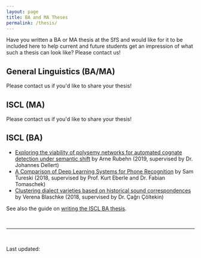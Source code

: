 ```yaml
---
layout: page
title: BA and MA Theses
permalink: /thesis/
---
```

Have you written a BA or MA thesis at the SfS and would like for it to be included here to help current and future students get an impression of what such a thesis can look like?
Please contact us!


General Linguistics (BA/MA)
---
Please contact us if you'd like to share your thesis!


ISCL (MA)
---
Please contact us if you'd like to share your thesis!


ISCL (BA)
---
- [Exploring the viability of polysemy networks for automated cognate detection under semantic shift](/files/thesis/ISCL-BA_2019_Arne-Rubehn.pdf) by Arne Rubehn (2019, supervised by Dr. Johannes Dellert)
- [A Comparison of Deep Learning Systems for Phone Recognition](https://github.com/porcelluscavia/speechrecognition) by Sam Tureski (2018, supervised by Prof. Kurt Eberle and Dr. Fabian Tomaschek)
- [Clustering dialect varieties based on historical sound correspondences](https://github.com/verenablaschke/dialect-clustering) by Verena Blaschke (2018, supervised by Dr. Çağrı Çöltekin)

See also the guide on [writing the ISCL BA thesis](/iscl-ba-thesis/).

<br>

---
<br>

Last updated: 
